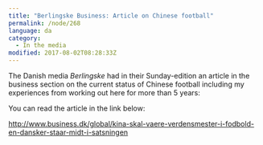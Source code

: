 ```yaml
---
title: "Berlingske Business: Article on Chinese football"
permalink: /node/268
language: da
category:
  - In the media
modified: 2017-08-02T08:28:33Z
---
```


The Danish media _Berlingske_ had in their Sunday-edition an article in the business section on the current status of Chinese football including my experiences from working out here for more than 5 years:

You can read the article in the link below:

<http://www.business.dk/global/kina-skal-vaere-verdensmester-i-fodbold-en-dansker-staar-midt-i-satsningen>
